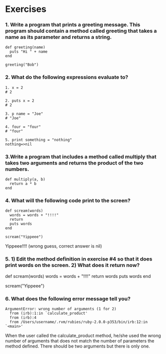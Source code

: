 # Exercises

### 1. Write a program that prints a greeting message. This program should contain a method called greeting that takes a name as its parameter and returns a string.
```
def greeting(name)
  puts "Hi " + name
end

greeting("Bob")
```

### 2. What do the following expressions evaluate to?
```
1. x = 2
# 2

2. puts x = 2
# 2

3. p name = "Joe"
# "Joe"

4. four = "four"
# "four"

5. print something = "nothing"
nothing=>nil
```

### 3.Write a program that includes a method called multiply that takes two arguments and returns the product of the two numbers.
```
def multiply(a, b)
  return a * b
end
```

### 4. What will the following code print to the screen?
```
def scream(words)
  words = words + "!!!!"
  return
  puts words
end

scream("Yippeee")
```
Yippeee!!!! (wrong guess, correct answer is nil)

### 5. 1) Edit the method definition in exercise #4 so that it does print words on the screen. 2) What does it return now?

def scream(words)
  words = words + "!!!!"
  return words
  puts words
end

scream("Yippeee")

### 6. What does the following error message tell you?
```
ArgumentError: wrong number of arguments (1 for 2)
  from (irb):1:in `calculate_product'
  from (irb):4
  from /Users/username/.rvm/rubies/ruby-2.0.0-p353/bin/irb:12:in `<main>'
```
When the user called the calculate_product method, he/she used the wrong number of arguments that does not match the number of parameters the method defined. There should be two arguments but there is only one.
